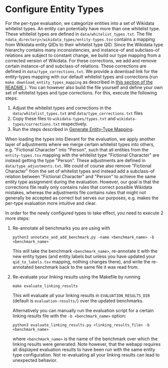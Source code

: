 # Configure Entity Types

For the per-type evaluation, we categorize entities into a set of Wikidata whitelist types. An entity can potentially
 have more than one whitelist type. These whitelist types are defined in `data/whitelist_types.txt`. The file
 `<data_directory>/wikidata_types/entity-types.tsv` contains a mapping from Wikidata entity QIDs to their whitelist
 type QID. Since the Wikidata type hierarchy contains many inconsistencies, and instance-of and subclass-of relations
 are subject to constant change, we build our type mapping from a corrected version of Wikidata. For these corrections,
 we add and remove certain instance-of and subclass-of relations. These corrections are defined in
 `data/type_corrections.txt`. We provide a download link for the entity-types mapping with our default whitelist
 types and corrections (run `make download_entity_types_mapping` as described in [this section of the README
 ](../README.md#get-the-data)). You can however also build the file yourself and define your own set of whitelist
 types and type corrections. For this, execute the following steps:
1) Adjust the whitelist types and corrections in the `data/whitelist_types.txt` and `data/type_corrections.txt` files
2) Copy these files to `wikidata-types/types.txt` and `wikidata-types/corrections.txt` respectively.
3) Run the steps described in [Generate Entity-Type Mapping](data_generation.md#generate-entity-type-mapping).
 
When loading the types into Elevant for the evaluation, we apply another layer of adjustments where we merge certain
 whitelist types into others, e.g. "Fictional Character" into "Person", such that all entities from the
 `entity-types.tsv` mapping with the whitelist type "Fictional Character" are instead getting the type "Person". These
 adjustments are defined in `data/type_adjustments.txt`. We could of course also remove "Fictional Character" from the
 set of whitelist types and instead add a subclass-of relation between "Fictional Character" and "Person" to achieve
 the same entity type assignment during the evaluation. However, our goal is that the corrections file really only
 contains rules that correct possible Wikidata mistakes, whereas the adjustments file contains rules that might not
 generally be accepted as correct but serves our purposes, e.g. makes the per-type evaluation more intuitive and clear.
 
In order for the newly configured types to take effect, you need to execute 2 more steps:

1) Re-annotate all benchmarks you are using with
 
       python3 annotate_and_add_benchmark.py -name <benchmark_name> -b <benchmark_name>
 
    This will take the benchmark `<benchmark_name>`, re-annotate it with the new entity types (and entity labels but
    unless you have updated your `qid_to_labels.tsv` mapping, nothing changes there), and write the re-annotated
    benchmark back to the same file it was read from.

2) Re-evaluate your linking results using the Makefile by running
 
       make evaluate_linking_results
       
    This will evaluate all your linking results in `EVALUATION_RESULTS_DIR` (default is `evaluation-results/`) over the
    updated benchmarks.

    Alternatively you can manually run the evaluation script for a certain linking results file with the
    `-b <benchmark_name>` option:
 
       python3 evaluate_linking_results.py <linking_results_file> -b <benchmark_name>

    where `<benchmark_name>` is the name of the benchmark over which the linking results were generated. Note however,
    that the webapp requires all displayed evaluation results to have been run with the same entity type configuration.
    Not re-evaluating all your linking results can lead to unexpected behavior.
